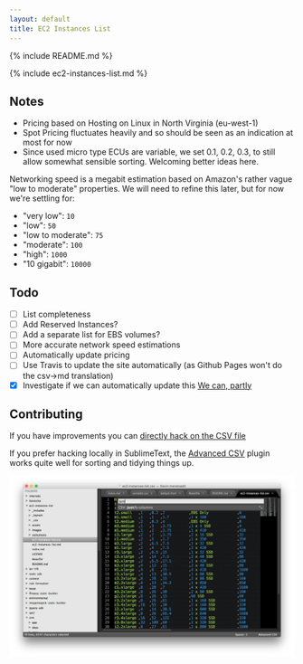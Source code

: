 ```yaml
---
layout: default
title: EC2 Instances List
---
```


{% include README.md %}

<div class="sortable" markdown="1">
{% include ec2-instances-list.md %}
</div>

## Notes

 - Pricing based on Hosting on Linux in North Virginia (eu-west-1)
 - Spot Pricing fluctuates heavily and so should be seen as an indication at most for now
 - Since used micro type ECUs are variable, we set 0.1, 0.2, 0.3, to still allow somewhat sensible sorting. Welcoming better ideas here.

Networking speed is a megabit estimation based on Amazon's rather vague "low to moderate" properties. We will need to refine this later, but for now we're settling for:

 - "very low": `10`
 - "low": `50`
 - "low to moderate": `75`
 - "moderate": `100`
 - "high": `1000`
 - "10 gigabit": `10000`

## Todo

 - [ ] List completeness
 - [ ] Add Reserved Instances?
 - [ ] Add a separate list for EBS volumes?
 - [ ] More accurate network speed estimations
 - [ ] Automatically update pricing
 - [ ] Use Travis to update the site automatically (as Github Pages won't do the csv->md translation)
 - [x] Investigate if we can automatically update this [We can, partly](http://stackoverflow.com/questions/7334035/get-ec2-pricing-programmatically)

## Contributing

If you have improvements you can [directly hack on the CSV file](https://github.com/transloadit/ec2-instances-list/edit/gh-pages/ec2-instances-list.csv)

If you prefer hacking locally in SublimeText, the [Advanced CSV](https://github.com/wadetb/Sublime-Text-Advanced-CSV) plugin works quite well for sorting and tidying things up.

![](./images/sublime-text.png)

<script src="./assets/sorttable.js"></script>
<script type="text/javascript">
  var table = document.getElementsByTagName("table")[0];
  sorttable.makeSortable(table);
</script>
